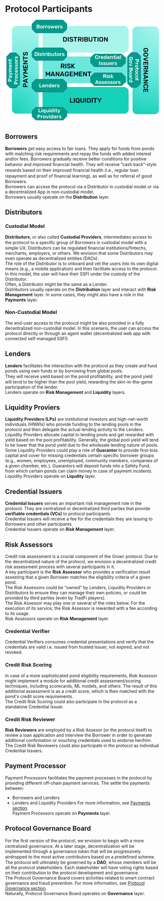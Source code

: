 # Protocol Participants
![Protocol Layers & Participants](../images/growr-layers-participants.png)
## Borrowers
**Borrowers** get easy access to fair loans. They apply for funds from ponds with matching risk requirements and repay the funds with added interest and/or fees.
Borrowers gradually receive better conditions for positive behavior and improved ﬁnancial health. They will receive “cash back”-style rewards based on their improved ﬁnancial health (i.e., regular loan repayment and proof of ﬁnancial learning), as well as for referral of good Borrowers.  
Borrowers can access the protocol via a Distributor in custodial model or via a decentralized App in non-custodial model.  
Borrowers usually operate on the __Distribution__ layer.
## Distributors
### Custodial Model
**Distributors**, or also called **Custodial Providers**, intermediates access to the protocol to a speciﬁc group of Borrowers in custodial model with a simple UX. Distributors can be regulated financial institutions/fintechs, merchants, employers, or others. We envision that some Distributors may even operate as decentralized entities (DAOs).  
The role of the Distributor is to onboard and vet the users into its own digital means (e.g., a mobile application) and then facilitate access to the protocol. In this model, the user will have their SSFI under the custody of the Distributor.  
Often, a Distributor might be the same as a Lender.  
Distributors usually operate on the __Distribution__ layer and interact with __Risk Management__ layer. In some cases, they might also have a role in the __Payments__ layer.
### Non-Custodial Model
The end-user access to the protocol might be also provided in a fully decentralized non-custodial model. In this scenario, the user can access the protocol directly or through an agent wallet (decentralized web app with connected self-managed SSFI).
## Lenders
**Lenders** facilitates the interaction with the protocol as they create and fund ponds using own funds or by borrowing from global pools.  
They will receive yield based on the pond proﬁtability, and the pond yield will tend to be higher than the pool yield, rewarding the skin-in-the-game participation of the lender.  
Lenders operate on __Risk Management__ and __Liquidity__ layers.
## Liquidity Proviers
**Liquidity Providers (LPs)** are institutional investors and high-net-worth individuals (HNWIs) who provide funding to the lending pools in the protocol and then delegate the actual lending activity to the Lenders.  
Liquidity Providers allocate capital to lending pools and get rewarded with yield based on the pool profitability. Generally, the global pool yield will tend to be lower that the pond yield due to the wholesale lending nature of pools.  
Some Liquidity Providers could play a role of **Guarantor** to provide first-loss capital and cover for missing credentials certain specific borrower groups (e.g., women, employees, unemployed, community members, companies of a given chamber, etc.). Guarantors will deposit funds into a Safety Fund, from which certain ponds can claim money in case of payment incidents.  
Liquidity Providers operate on __Liqudity__ layer.
## Credential Issuers
**Credential Issuers** serves an important risk management role in the protocol. They are centralized or decentralized third parties that provide **verifiable credentials (VCs)** to protocol participants.  
Credential Issuers will receive a fee for the credentials they are issuing to Borrowers and other participants.  
Credential Issuers operate on __Risk Management__ layer.
## Risk Assessors
Credit risk assessment is a crucial component of the Growr protocol. Due to the decentralized nature of the protocol, we envision a decentralized credit risk assessment process with several participants in it.  
A key participant is the **Risk Assessor** who provides a verification result assesting that a given Borrower matches the eligibility criteria of a given pond.    
The Risk Assessors could be "owned" by Lenders, Liquidity Providers or Distributors to ensure they can manage their own policies, or could be provided by third parties (even by TradFi players).  
The Risk Assessor may play one or several of the roles below. For the execution of its service, the Risk Assessor is rewarded with a fee according to its usage.  
Risk Assessors operate on __Risk Management__ layer.
### Credential Verifier
Credential Verifiers consumes credential presentations and verify that the credentials are valid i.e. issued from trusted Issuer, not expired, and not revoked.
### Credit Risk Scoring
In case of a more sophisticated pond eligibility requirements, Risk Assessor might implement a module for additional credit assessment/scoring techniques, including scorecards, ML models, and others. The result of this additional assessment is as a credit score, which is then matched with the pond's credit score requirements.  
The Credit Risk Scoring could also participate in the protocol as a standalone Credential Issuer. 
### Credit Risk Reviewer
**Risk Reviewers** are employed by a Risk Assesor (or the protocol itself) to review a loan application and interview the Borrower in order to generate additional confirmation or vouching credentials used to endorse her/him.  
The Credit Risk Reviewers could also participate in the protocol as individual Credential Issuers.
## Payment Processor
Payment Processors facilitates the payment processes in the protocol by providing different off-chain payment services. The settle the payments between:
- Borrowers and Lenders
- Lenders and Liquidity Providers
For more information, see [Payments section](./E-Payments.md).  
Payment Processors operate on __Payments__ layer.
## Protocol Governance Board
For the ﬁrst version of the protocol, we envision to begin with a more centralized governance. At a later stage, decentralization will be implemented through a governance token that will be progressively airdropped to the most active contributors based on a predeﬁned scheme. The protocol will ultimately be governed by a **DAO**, whose members will be all the protocol stakeholders. Each stakeholder will have voting rights based on their contribution to the protocol development and governance.  
The Protocol Governance Board covers activities related to smart contract governance and fraud prevention. For more information, see [Protocol Governance section](./F-Protocol-Governance.md).  
Naturally, Protocol Governance Board operates on __Governance__ layer.
